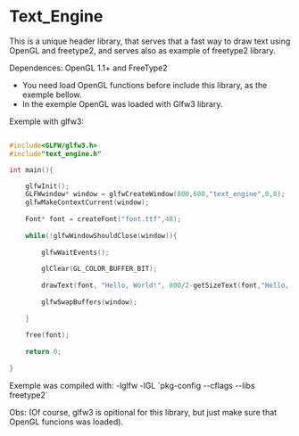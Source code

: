 # Text_Engine

This is a unique header library, that serves that a fast way to draw text using OpenGL and freetype2, and serves also as example of freetype2 library. </br>

Dependences: OpenGL 1.1+ and FreeType2
  
  - You need load OpenGL functions before include this library, as the exemple bellow. </br>
  - In the exemple OpenGL was loaded with Glfw3 library. </br>


Exemple with glfw3:
```C

#include<GLFW/glfw3.h>
#include"text_engine.h"

int main(){

	glfwInit();
	GLFWwindow* window = glfwCreateWindow(800,600,"text_engine",0,0);
	glfwMakeContextCurrent(window);
	
	Font* font = createFont("font.ttf",48);
	
	while(!glfwWindowShouldClose(window)){
	
		glfwWaitEvents();
		
		glClear(GL_COLOR_BUFFER_BIT);
		
		drawText(font, "Hello, World!", 800/2-getSizeText(font,"Hello, World!")/2, 600/2-font->size);
    
		glfwSwapBuffers(window);
		
	}
	
	free(font);
	
	return 0;
	
}

```
Exemple was compiled with: -lglfw -lGL \`pkg-config --cflags --libs freetype2\` </br>

Obs: (Of course, glfw3 is opitional for this library, but just make sure that OpenGL funcions was loaded). </br>
